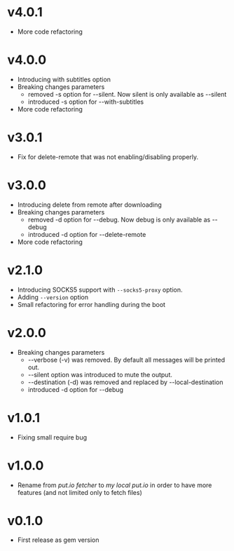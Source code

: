 # v4.0.1

- More code refactoring

# v4.0.0

- Introducing with subtitles option
- Breaking changes parameters
  - removed -s option for --silent. Now silent is only available as --silent
  - introduced -s option for --with-subtitles
- More code refactoring

# v3.0.1

- Fix for delete-remote that was not enabling/disabling properly.

# v3.0.0

- Introducing delete from remote after downloading
- Breaking changes parameters
  - removed -d option for --debug. Now debug is only available as --debug
  - introduced -d option for --delete-remote
- More code refactoring

# v2.1.0

- Introducing SOCKS5 support with `--socks5-proxy` option.
- Adding `--version` option
- Small refactoring for error handling during the boot

# v2.0.0

- Breaking changes parameters
  - --verbose (-v) was removed. By default all messages will be printed out.
  - --silent option was introduced to mute the output.
  - --destination (-d) was removed and replaced by --local-destination
  - introduced -d option for --debug


# v1.0.1

- Fixing small require bug

# v1.0.0

- Rename from *put.io fetcher* to *my local put.io* in order to have more features (and not limited only to fetch files)

# v0.1.0

- First release as gem version

